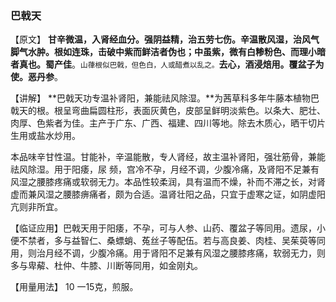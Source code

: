 ### 巴戟天

【原文】   **甘辛微温，入肾经血分。强阴益精，治五劳七伤。辛温散风湿，治风气脚气水肿。根如连珠，击破中紫而鲜洁者伪也；中虽紫，微有白糁粉色、而理小暗者真也。蜀产佳**。<small>山葎根似巴戟，但色白，人或醋煮以乱之。</small>**去心，酒浸焙用。覆盆子为使。恶丹参**。

【讲解】  **巴戟天功专温补肾阳，兼能祛风除湿。**为茜草科多年牛藤本植物巴戟天的根。根呈弯曲扁圆柱形，表面灰黄色，皮部呈鲜明淡紫色。以条大、肥壮、肉厚、色紫者为佳。主产于广东、广西、福建、四川等地。除去木质心，晒干切片生用或盐水炒用。

本品味辛甘性温。甘能补，辛温能散，专人肾经，故主温补肾阳，强壮筋骨，兼能祛风除湿。用于阳痿，尿 频，宫冷不孕，月经不调，少腹冷痛，及肾阳不足兼有风湿之腰膝疼痛或软弱无力。本品性较柔润，具有温而不燥，补而不滞之长，对肾虚而兼风湿之腰膝痹痛者，颇为合适。温肾壮阳之品，只宜于虚寒之证，如阴虚阳亢则非所宜。

【临证应用】巴戟天用于阳痿，不孕，可与人参、山药、覆盆子等同用。遗尿，小便不禁者，多与益智仁、桑螵蛸、菟丝子等配伍。若与高良姜、肉桂、吴茱萸等同用，则治月经不调，少腹冷痛。用于肾阳不足兼有风湿之腰膝疼痛，软弱无力，则多与卑薢、杜仲、牛膝、川断等同用，如金刚丸。

【用量用法】 10 一15克，煎服。
